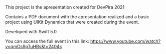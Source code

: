 This project is the apresentation created for DevPira 2021

Contains a PDF document with the apresentation realized and
a basic project using UIKit Dynamics that were created during the event.

Developed with Swift 5.0

You can access the full event in this link: https://www.youtube.com/watch?v=qmOs9pTuHBs&t=2404s
